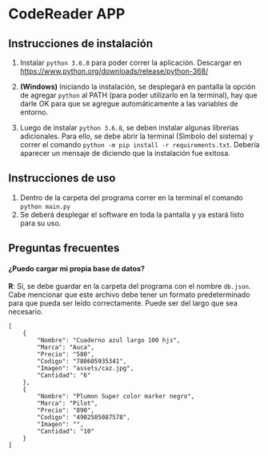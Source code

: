 CodeReader APP
===============
Instrucciones de instalación
----------------------------
1.	Instalar `python 3.6.8` para poder correr la aplicación. Descargar en https://www.python.org/downloads/release/python-368/

2.	**(Windows)** Iniciando la instalación, se desplegará en pantalla la opción de agregar `python` al PATH (para poder utilizarlo en la terminal), hay que darle OK para que se agregue automáticamente a las variables de entorno.

3.	Luego de instalar `python 3.6.8`, se deben instalar algunas líbrerias adicionales. Para ello, se debe abrir la terminal (Sìmbolo del sistema) y correr el comando `python -m pip install -r requirements.txt`. Debería aparecer un mensaje de diciendo que la instalación fue exitosa.

Instrucciones de uso
--------------------
1.	Dentro de la carpeta del programa correr en la terminal el comando `python main.py`
2. Se deberá desplegar el software en toda la pantalla y ya estará listo para su uso.

Preguntas frecuentes
---------
#### ¿Puedo cargar mi propia base de datos?
**R**: Sí, se debe guardar en la carpeta del programa con el nombre `db.json`. Cabe mencionar que este archivo debe tener un formato predeterminado para que pueda ser leído correctamente. Puede ser del largo que sea necesario.
```
[
    {  
        "Nombre": "Cuaderno azul largo 100 hjs",
        "Marca": "Auca",
        "Precio": "580",
        "Codigo": "780605935341",
        "Imagen": "assets/caz.jpg",
        "Cantidad": "6"
    },
    {
        "Nombre": "Plumon Super color marker negro",
        "Marca": "Pilot",
        "Precio": "890",
        "Codigo": "4902505087578",
        "Imagen": "",
        "Cantidad": "10"
    }
]
```
